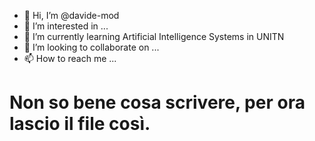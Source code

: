 - 👋 Hi, I’m @davide-mod
- 👀 I’m interested in ...
- 🌱 I’m currently learning Artificial Intelligence Systems in UNITN
- 💞️ I’m looking to collaborate on ...
- 📫 How to reach me ...

# Non so bene cosa scrivere, per ora lascio il file così.
<!---
davide-mod/davide-mod is a ✨ special ✨ repository because its `README.md` (this file) appears on your GitHub profile.
You can click the Preview link to take a look at your changes.
--->
